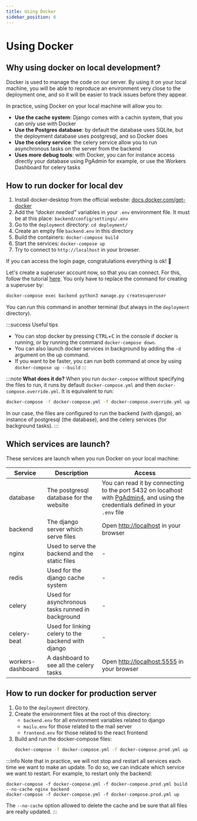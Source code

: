 ```yaml
---
title: Using Docker
sidebar_position: 6
---
```


# Using Docker

## Why using docker on local development?

Docker is used to manage the code on our server. By using it on your local
machine, you will be able to reproduce an environment very close to the
deployment one, and so it will be easier to track issues before they appear.

In practice, using Docker on your local machine will allow you to:
* **Use the cache system**: Django comes with a cachin system, that you can
    only use with Docker
* **Use the Postgres database**: by default the database uses SQLite, but
    the deployment database uses postgresql, and so Docker does
* **Use the celery service**: the celery service allow you to run asynchronous
    tasks on the server from the backend
* **Uses more debug tools**: with Docker, you can for instance access directly
    your database using PgAdmin for example, or use the Workers Dashboard for
    celery tasks

## How to run docker for local dev

1. Install docker-desktop from the official website: 
    [docs.docker.com/get-docker](https://docs.docker.com/get-docker/)
2. Add the *"docker needed"* variables in your `.env` environment file.
    It must be at this place: `backend/config/settings/.env`
2. Go to the `deployment` directory: `cd deployment/`
3. Create an empty file `backend.env` in this directory
3. Build the containers: `docker-compose build`
4. Start the services: `docker-compose up`
5. Try to connect to `http://localhost` in your browser. 

If you can access the login page, congratulations everything is ok! 🥳 

Let's create a superuser account now, so that you can connect. For this, follow the
tutorial [here](../get-started/setup-project.md#create-your-account). You only have to replace
the command for creating a superuser by:
```bash
docker-compose exec backend python3 manage.py createsuperuser
```
You can run this command in another terminal (but always in the `deployment` directory).

:::success Useful tips
* You can stop docker by pressing <kbd>CTRL</kbd>+<kbd>C</kbd> in the console if docker 
    is running, or by running the command `docker-compose down`.
* You can also launch docker services in background by adding the 
    `-d` argument on the up command. 
* If you want to be faster, you can run both command at once by 
    using `docker-compose up --build`
:::

:::note **What does it do?**
When you run `docker-compose` without specifying the files to run, it
runs by default `docker-compose.yml` and then `docker-compose.override.yml`.
It is equivalent to run:
```bash
docker-compose -f docker-compose.yml -f docker-compose.override.yml up --build
```
In our case, the files are configured to run the backend (with django),
an instance of postgresql (the database), and the celery services (for
background tasks).
:::

## Which services are launch?

These services are launch when you run Docker on your local machine:

| Service | Description | Access |
| -- | -- | -- |
| database | The postgresql database for the website | You can read it by connecting to the port 5432 on localhost with [PgAdmin4](https://www.pgadmin.org/download/), and using the credentials defined in your `.env` file |
| backend | The django server which serve files | Open [http://localhost](http://localhost) in your browser |
| nginx | Used to serve the backend and the static files | - |
| redis | Used for the django cache system | - |
| celery | Used for asynchronous tasks runned in background | - |
| celery-beat | Used for linking celery to the backend with django | - |
| workers-dashboard | A dashboard to see all the celery tasks | Open [http://localhost:5555](http://localhost:5555) in your browser |

## How to run docker for production server

1. Go to the `deployment` directory.
2. Create the environment files at the root of this directory:
    * `backend.env` for all environment variables related to django
    * `mailu.env` for those related to the mail server
    * `frontend.env` for those related to the react frontend
3. Build and run the docker-compose files:
    ```bash
    docker-compose -f docker-compose.yml -f docker-compose.prod.yml up --build -d
    ```

:::info 
Note that in practice, we will not stop and restart all services each
time we want to make an update. To do so, we can indicate which service 
we want to restart. For example, to restart only the backend:
```
docker-compose -f docker-compose.yml -f docker-compose.prod.yml build --no-cache nginx backend
docker-compose -f docker-compose.yml -f docker-compose.prod.yml up
```
The `--no-cache` option allowed to delete the cache and be sure that 
all files are really updated.
:::


